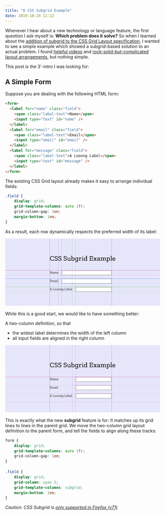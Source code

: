 ```yaml
---
title: "A CSS Subgrid Example"
date: 2019-10-24 11:12
---
```

Whenever I hear about a new technology or language feature, the first question I ask myself is: **Which problem does it solve?**
So when I learned about the [addition of subgrid to the CSS Grid Layout specification](https://developer.mozilla.org/en-US/docs/Web/CSS/CSS_Grid_Layout/Subgrid), I wanted to see a simple example which showed a subgrid-based solution to an actual problem.
I found [helpful videos](https://www.youtube.com/watch?v=gmQlK3kRft4) and [rock-solid-but-complicated layout arrangements](https://rachelandrew.co.uk/archives/2019/04/16/css-subgrid-news-and-demos), but nothing simple.

This post is the 3'-intro I was looking for:

## A Simple Form

Suppose you are dealing with the following HTML form:

```html
<form>
  <label for="name" class="field">
    <span class="label-text">Name</span>
    <input type="text" id="name" />
  </label>
  <label for="email" class="field">
    <span class="label-text">Email</span>
    <input type="email" id="email" />
  </label>
  <label for="message" class="field">
    <span class="label-text">A Looong Label</span>
    <input type="text" id="message" />
  </label>
</form>
```

The existing CSS Grid layout already makes it easy to arrange individual fields:  

```CSS
.field {
    display: grid;
    grid-template-columns: auto 1fr;
    grid-column-gap: 1em;
    margin-bottom: 1em;
}
```

As a result, each row dynamically respects the preferred width of its label:

![](/images/form-css-grid.png)

While this is a good start, we would like to have something better:

A two-column definition, so that

* the widest label determines the width of the left column
* all input fields are aligned in the right column 

![](/images/form-css-subgrid.png)

This is exactly what the new **subgrid** feature is for: It matches up its grid lines to lines in the parent grid.
We move the two-column grid layout definition to the parent form, and tell the fields to align along these tracks: 

```css
form {
    display: grid;
    grid-template-columns: auto 1fr;
    grid-column-gap: 1em;
}

.field {
    display: grid;
    grid-column: span 2;
    grid-template-columns: subgrid;
    margin-bottom: 1em;
}
```

_Caution: CSS Subgrid is [only supported in Firefox (v71)](https://caniuse.com/#feat=css-subgrid)_